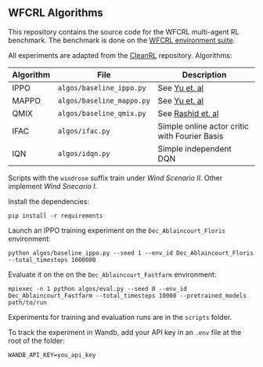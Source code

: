 ## WFCRL Algorithms

This repository contains the source code for the WFCRL multi-agent RL benchmark.
The benchmark is done on the [WFCRL environment suite](https://github.com/ifpen/wfcrl-env).

All experiments are adapted from the [CleanRL](https://github.com/vwxyzjn/cleanrl) repository.
Algorithms:


| **Algorithm**        | **File** | **Description**     |
|----------------------------------|--------------------|--------------------------------------------------------------------------------------|
| IPPO           | `algos/baseline_ippo.py`   | See [Yu et. al](https://arxiv.org/abs/2103.01955)            |
| MAPPO          | `algos/baseline_mappo.py`  |  See [Yu et. al](https://arxiv.org/abs/2103.01955)     |
| QMIX           | `algos/baseline_qmix.py`     | See [Rashid et. al](https://arxiv.org/abs/1803.11485)  |
| IFAC           | `algos/ifac.py`     | Simple online actor critic with Fourier Basis     |
| IQN           | `algos/idqn.py`     | Simple independent DQN    |

Scripts with the `windrose` suffix train under *Wind Scenario II*. Other implement *Wind Snecario I*.

Install the dependencies:
```
pip install -r requirements
```

Launch an IPPO training experiment on the `Dec_Ablaincourt_Floris` environment:

```
python algos/baseline_ippo.py --seed 1 --env_id Dec_Ablaincourt_Floris --total_timesteps 1000000
```

Evaluate it on the on the `Dec_Ablaincourt_Fastfarm` environment:

```
mpiexec -n 1 python algos/eval.py --seed 0 --env_id Dec_Ablaincourt_Fastfarm --total_timesteps 10000 --pretrained_models path/to/run
```

Experiments for training and evaluation runs are in the `scripts` folder.


To track the experiment in Wandb, add your API key in an `.env` file at the root of the folder:

```
WANDB_API_KEY=you_api_key
```
